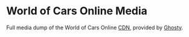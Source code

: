 # World of Cars Online Media

Full media dump of the World of Cars Online [CDN](https://cdn.cars.dolimg.com), provided by [Ghosty](https://github.com/GhostyTongue).
